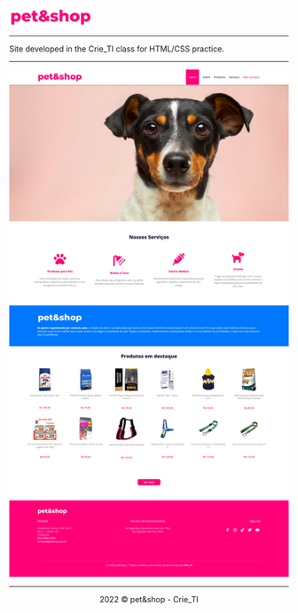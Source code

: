 <a href="https://177.44.248.62/petshop" target="_blank"><img src="/assets/logo-colored.svg" alt="My cool logo" width="150px"/></a>

<hr>

Site developed in the Crie_TI class for HTML/CSS practice.

<hr>

<img src="printOfWebsite.png" alt="My cool logo"/>

<hr>

<p align="center">2022 © pet&shop - Crie_TI<p>
